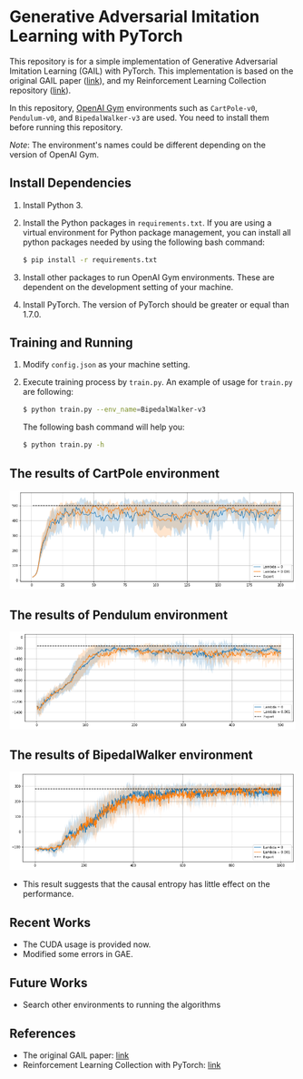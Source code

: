 # Generative Adversarial Imitation Learning with PyTorch

This repository is for a simple implementation of Generative Adversarial Imitation Learning (GAIL) with PyTorch. This implementation is based on the original GAIL paper ([link](https://arxiv.org/abs/1606.03476)), and my Reinforcement Learning Collection repository ([link](https://github.com/hcnoh/rl-collection-pytorch)).

In this repository, [OpenAI Gym](https://gym.openai.com/) environments such as `CartPole-v0`, `Pendulum-v0`, and `BipedalWalker-v3` are used. You need to install them before running this repository.

*Note*: The environment's names could be different depending on the version of OpenAI Gym.

## Install Dependencies
1. Install Python 3.
2. Install the Python packages in `requirements.txt`. If you are using a virtual environment for Python package management, you can install all python packages needed by using the following bash command:

    ```bash
    $ pip install -r requirements.txt
    ```

3. Install other packages to run OpenAI Gym environments. These are dependent on the development setting of your machine.
4. Install PyTorch. The version of PyTorch should be greater or equal than 1.7.0.

## Training and Running
1. Modify `config.json` as your machine setting.
2. Execute training process by `train.py`. An example of usage for `train.py` are following:

    ```bash
    $ python train.py --env_name=BipedalWalker-v3
    ```

    The following bash command will help you:

    ```bash
    $ python train.py -h
    ```

## The results of CartPole environment

![](/assets/img/README/README_2021-02-23-23-47-07.png)

## The results of Pendulum environment

![](/assets/img/README/README_2021-02-27-22-24-07.png)

## The results of BipedalWalker environment

![](/assets/img/README/README_2021-02-23-23-48-04.png)

- This result suggests that the causal entropy has little effect on the performance.

## Recent Works
- The CUDA usage is provided now.
- Modified some errors in GAE.

## Future Works
- Search other environments to running the algorithms


## References
- The original GAIL paper: [link](https://arxiv.org/abs/1606.03476)
- Reinforcement Learning Collection with PyTorch: [link](https://github.com/hcnoh/rl-collection-pytorch)
